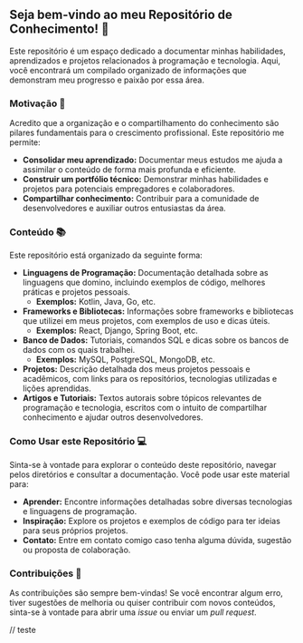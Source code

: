 ## Seja bem-vindo ao meu Repositório de Conhecimento! 👋

Este repositório é um espaço dedicado a documentar minhas habilidades, aprendizados e projetos relacionados à programação e tecnologia. Aqui, você encontrará um compilado organizado de informações que demonstram meu progresso e paixão por essa área.

### Motivação 🚀

Acredito que a organização e o compartilhamento do conhecimento são pilares fundamentais para o crescimento profissional. Este repositório me permite:

* **Consolidar meu aprendizado:** Documentar meus estudos me ajuda a assimilar o conteúdo de forma mais profunda e eficiente.
* **Construir um portfólio técnico:** Demonstrar minhas habilidades e projetos para potenciais empregadores e colaboradores.
* **Compartilhar conhecimento:** Contribuir para a comunidade de desenvolvedores e auxiliar outros entusiastas da área.

### Conteúdo 📚

Este repositório está organizado da seguinte forma:

* **Linguagens de Programação:** Documentação detalhada sobre as linguagens que domino, incluindo exemplos de código, melhores práticas e projetos pessoais.
    * **Exemplos:** Kotlin, Java, Go, etc.
* **Frameworks e Bibliotecas:** Informações sobre frameworks e bibliotecas que utilizei em meus projetos, com exemplos de uso e dicas úteis.
    * **Exemplos:** React, Django, Spring Boot, etc.
* **Banco de Dados:** Tutoriais, comandos SQL e dicas sobre os bancos de dados com os quais trabalhei.
    * **Exemplos:** MySQL, PostgreSQL, MongoDB, etc.
* **Projetos:** Descrição detalhada dos meus projetos pessoais e acadêmicos, com links para os repositórios, tecnologias utilizadas e lições aprendidas.
* **Artigos e Tutoriais:** Textos autorais sobre tópicos relevantes de programação e tecnologia, escritos com o intuito de compartilhar conhecimento e ajudar outros desenvolvedores.

### Como Usar este Repositório 💻

Sinta-se à vontade para explorar o conteúdo deste repositório, navegar pelos diretórios e consultar a documentação. Você pode usar este material para:

* **Aprender:** Encontre informações detalhadas sobre diversas tecnologias e linguagens de programação.
* **Inspiração:** Explore os projetos e exemplos de código para ter ideias para seus próprios projetos.
* **Contato:** Entre em contato comigo caso tenha alguma dúvida, sugestão ou proposta de colaboração.

### Contribuições 🤝

As contribuições são sempre bem-vindas! Se você encontrar algum erro, tiver sugestões de melhoria ou quiser contribuir com novos conteúdos, sinta-se à vontade para abrir uma *issue* ou enviar um *pull request*.

// teste